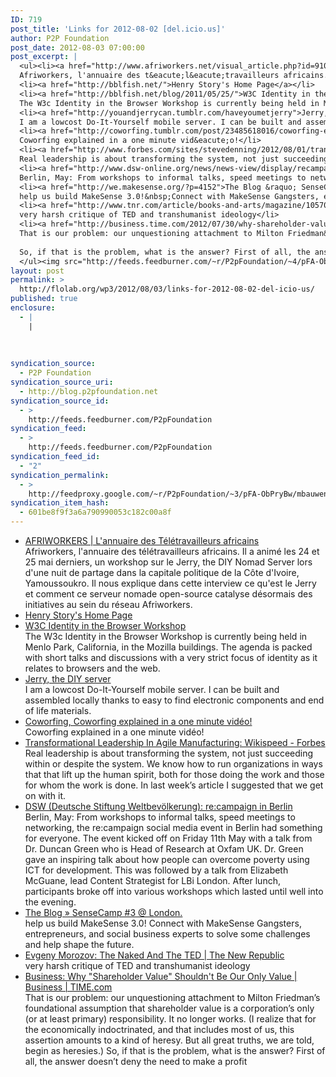 ```yaml
---
ID: 719
post_title: 'Links for 2012-08-02 [del.icio.us]'
author: P2P Foundation
post_date: 2012-08-03 07:00:00
post_excerpt: |
  <ul><li><a href="http://www.afriworkers.net/visual_article.php?id=9109">AFRIWORKERS | L'annuaire des T&eacute;l&eacute;travailleurs africains</a><br>
  Afriworkers, l'annuaire des t&eacute;l&eacute;travailleurs africains. Il a anim&eacute; les 24 et 25 mai derniers, un workshop sur le Jerry, the DIY Nomad Server lors d'une nuit de partage dans la capitale politique de la C&ocirc;te d'Ivoire, Yamoussoukro. Il nous explique dans cette interview ce qu'est le Jerry et comment ce serveur nomade open-source catalyse d&eacute;sormais des initiatives au sein du r&eacute;seau Afriworkers.</li>
  <li><a href="http://bblfish.net/">Henry Story's Home Page</a></li>
  <li><a href="http://bblfish.net/blog/2011/05/25/">W3C Identity in the Browser Workshop</a><br>
  The W3c Identity in the Browser Workshop is currently being held in Menlo Park, California, in the Mozilla buildings. The agenda is packed with short talks and discussions with a very strict focus of identity as it relates to browsers and the web.</li>
  <li><a href="http://youandjerrycan.tumblr.com/haveyoumetjerry">Jerry, the DIY server</a><br>
  I am a lowcost Do-It-Yourself mobile server. I can be built and assembled locally thanks to easy to find electronic components and end of life materials.</li>
  <li><a href="http://coworfing.tumblr.com/post/23485618016/coworfing-explained-in-a-one-minute-video">Coworfing, Coworfing explained in a one minute vid&eacute;o!</a><br>
  Coworfing explained in a one minute vid&eacute;o!</li>
  <li><a href="http://www.forbes.com/sites/stevedenning/2012/08/01/transformational-leadership-in-agile-manufacturing-wikispeed/">Transformational Leadership In Agile Manufacturing: Wikispeed - Forbes</a><br>
  Real leadership is about transforming the system, not just succeeding within or despite the system. We know how to run organizations in ways that that lift up the human spirit, both for those doing the work and those for whom the work is done. In last week&rsquo;s article I suggested that we get on with it.</li>
  <li><a href="http://www.dsw-online.org/news/news-view/display/recampaign-in-berlin.html?no_cache=1">DSW (Deutsche Stiftung Weltbev&ouml;lkerung): re:campaign in Berlin</a><br>
  Berlin, May: From workshops to informal talks, speed meetings to networking, the re:campaign social media event in Berlin had something for everyone. The event kicked off on Friday 11th May with a talk from Dr. Duncan Green who is Head of Research at Oxfam UK. Dr. Green gave an inspiring talk about how people can overcome poverty using ICT for development. This was followed by a talk from Elizabeth McGuane, lead Content Strategist for LBi London. After lunch, participants broke off into various workshops which lasted until well into the evening.</li>
  <li><a href="http://we.makesense.org/?p=4152">The Blog &raquo; SenseCamp #3 @ London.</a><br>
  help us build MakeSense 3.0!&nbsp;Connect with MakeSense Gangsters, entrepreneurs, and social business experts to solve some challenges and help shape the future.</li>
  <li><a href="http://www.tnr.com/article/books-and-arts/magazine/105703/the-naked-and-the-ted-khanna">Evgeny Morozov: The Naked And The TED | The New Republic</a><br>
  very harsh critique of TED and transhumanist ideology</li>
  <li><a href="http://business.time.com/2012/07/30/why-shareholder-value-shouldnt-be-our-only-value/">Business: Why "Shareholder Value" Shouldn't Be Our Only Value | Business | TIME.com</a><br>
  That is our problem: our unquestioning attachment to Milton Friedman&rsquo;s foundational assumption that shareholder value is a corporation&rsquo;s only (or at least primary) responsibility. It no longer works. (I realize that for the economically indoctrinated, and that includes most of us, this assertion amounts to a kind of heresy. But all great truths, we are told, begin as heresies.)
  
  So, if that is the problem, what is the answer? First of all, the answer doesn&rsquo;t deny the need to make a profit</li>
  </ul><img src="http://feeds.feedburner.com/~r/P2pFoundation/~4/pFA-ObPryBw" height="1" width="1" alt="">
layout: post
permalink: >
  http://flolab.org/wp3/2012/08/03/links-for-2012-08-02-del-icio-us/
published: true
enclosure:
  - |
    |
        
        
        
syndication_source:
  - P2P Foundation
syndication_source_uri:
  - http://blog.p2pfoundation.net
syndication_source_id:
  - >
    http://feeds.feedburner.com/P2pFoundation
syndication_feed:
  - >
    http://feeds.feedburner.com/P2pFoundation
syndication_feed_id:
  - "2"
syndication_permalink:
  - >
    http://feedproxy.google.com/~r/P2pFoundation/~3/pFA-ObPryBw/mbauwens
syndication_item_hash:
  - 601be8f9f3a6a790990053c182c00a8f
---
```

*   [AFRIWORKERS | L'annuaire des Télétravailleurs africains][1]  
    Afriworkers, l'annuaire des télétravailleurs africains. Il a animé les 24 et 25 mai derniers, un workshop sur le Jerry, the DIY Nomad Server lors d'une nuit de partage dans la capitale politique de la Côte d'Ivoire, Yamoussoukro. Il nous explique dans cette interview ce qu'est le Jerry et comment ce serveur nomade open-source catalyse désormais des initiatives au sein du réseau Afriworkers.
*   [Henry Story's Home Page][2]
*   [W3C Identity in the Browser Workshop][3]  
    The W3c Identity in the Browser Workshop is currently being held in Menlo Park, California, in the Mozilla buildings. The agenda is packed with short talks and discussions with a very strict focus of identity as it relates to browsers and the web.
*   [Jerry, the DIY server][4]  
    I am a lowcost Do-It-Yourself mobile server. I can be built and assembled locally thanks to easy to find electronic components and end of life materials.
*   [Coworfing, Coworfing explained in a one minute vidéo!][5]  
    Coworfing explained in a one minute vidéo!
*   [Transformational Leadership In Agile Manufacturing: Wikispeed - Forbes][6]  
    Real leadership is about transforming the system, not just succeeding within or despite the system. We know how to run organizations in ways that that lift up the human spirit, both for those doing the work and those for whom the work is done. In last week’s article I suggested that we get on with it.
*   [DSW (Deutsche Stiftung Weltbevölkerung): re:campaign in Berlin][7]  
    Berlin, May: From workshops to informal talks, speed meetings to networking, the re:campaign social media event in Berlin had something for everyone. The event kicked off on Friday 11th May with a talk from Dr. Duncan Green who is Head of Research at Oxfam UK. Dr. Green gave an inspiring talk about how people can overcome poverty using ICT for development. This was followed by a talk from Elizabeth McGuane, lead Content Strategist for LBi London. After lunch, participants broke off into various workshops which lasted until well into the evening.
*   [The Blog » SenseCamp #3 @ London.][8]  
    help us build MakeSense 3.0! Connect with MakeSense Gangsters, entrepreneurs, and social business experts to solve some challenges and help shape the future.
*   [Evgeny Morozov: The Naked And The TED | The New Republic][9]  
    very harsh critique of TED and transhumanist ideology
*   [Business: Why "Shareholder Value" Shouldn't Be Our Only Value | Business | TIME.com][10]  
    That is our problem: our unquestioning attachment to Milton Friedman’s foundational assumption that shareholder value is a corporation’s only (or at least primary) responsibility. It no longer works. (I realize that for the economically indoctrinated, and that includes most of us, this assertion amounts to a kind of heresy. But all great truths, we are told, begin as heresies.) So, if that is the problem, what is the answer? First of all, the answer doesn’t deny the need to make a profit

<img src="http://feeds.feedburner.com/~r/P2pFoundation/~4/pFA-ObPryBw" height="1" width="1" alt="" />

 [1]: http://www.afriworkers.net/visual_article.php?id=9109
 [2]: http://bblfish.net/
 [3]: http://bblfish.net/blog/2011/05/25/
 [4]: http://youandjerrycan.tumblr.com/haveyoumetjerry
 [5]: http://coworfing.tumblr.com/post/23485618016/coworfing-explained-in-a-one-minute-video
 [6]: http://www.forbes.com/sites/stevedenning/2012/08/01/transformational-leadership-in-agile-manufacturing-wikispeed/
 [7]: http://www.dsw-online.org/news/news-view/display/recampaign-in-berlin.html?no_cache=1
 [8]: http://we.makesense.org/?p=4152
 [9]: http://www.tnr.com/article/books-and-arts/magazine/105703/the-naked-and-the-ted-khanna
 [10]: http://business.time.com/2012/07/30/why-shareholder-value-shouldnt-be-our-only-value/